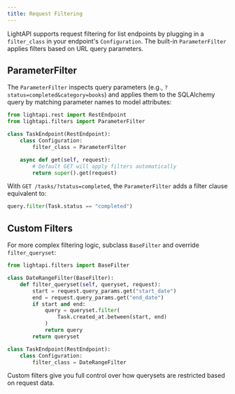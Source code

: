 ```yaml
---
title: Request Filtering
---
```


LightAPI supports request filtering for list endpoints by plugging in a `filter_class` in your endpoint's `Configuration`. The built-in `ParameterFilter` applies filters based on URL query parameters.

## ParameterFilter

The `ParameterFilter` inspects query parameters (e.g., `?status=completed&category=books`) and applies them to the SQLAlchemy query by matching parameter names to model attributes:

```python
from lightapi.rest import RestEndpoint
from lightapi.filters import ParameterFilter

class TaskEndpoint(RestEndpoint):
    class Configuration:
        filter_class = ParameterFilter

    async def get(self, request):
        # Default GET will apply filters automatically
        return super().get(request)
```

With `GET /tasks/?status=completed`, the `ParameterFilter` adds a filter clause equivalent to:

```python
query.filter(Task.status == "completed")
```

## Custom Filters

For more complex filtering logic, subclass `BaseFilter` and override `filter_queryset`:

```python
from lightapi.filters import BaseFilter

class DateRangeFilter(BaseFilter):
    def filter_queryset(self, queryset, request):
        start = request.query_params.get("start_date")
        end = request.query_params.get("end_date")
        if start and end:
            query = queryset.filter(
                Task.created_at.between(start, end)
            )
            return query
        return queryset

class TaskEndpoint(RestEndpoint):
    class Configuration:
        filter_class = DateRangeFilter
```

Custom filters give you full control over how querysets are restricted based on request data.
